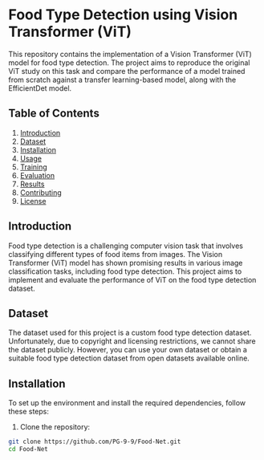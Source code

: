 # Food Type Detection using Vision Transformer (ViT)

This repository contains the implementation of a Vision Transformer (ViT) model for food type detection. The project aims to reproduce the original ViT study on this task and compare the performance of a model trained from scratch against a transfer learning-based model, along with the EfficientDet model.

## Table of Contents
1. [Introduction](#introduction)
2. [Dataset](#dataset)
3. [Installation](#installation)
4. [Usage](#usage)
5. [Training](#training)
6. [Evaluation](#evaluation)
7. [Results](#results)
8. [Contributing](#contributing)
9. [License](#license)

## Introduction

Food type detection is a challenging computer vision task that involves classifying different types of food items from images. The Vision Transformer (ViT) model has shown promising results in various image classification tasks, including food type detection. This project aims to implement and evaluate the performance of ViT on the food type detection dataset.

## Dataset

The dataset used for this project is a custom food type detection dataset. Unfortunately, due to copyright and licensing restrictions, we cannot share the dataset publicly. However, you can use your own dataset or obtain a suitable food type detection dataset from open datasets available online.

## Installation

To set up the environment and install the required dependencies, follow these steps:

1. Clone the repository:

```bash
git clone https://github.com/PG-9-9/Food-Net.git
cd Food-Net

